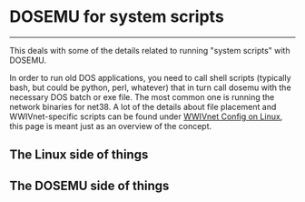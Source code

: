 # DOSEMU for system scripts
***

This deals with some of the details related to running "system scripts" with DOSEMU.

In order to run old DOS applications, you need to call shell scripts (typically bash, but could be python, perl, whatever) that in turn call dosemu with the necessary DOS batch or exe file. The most common one is running the network binaries for net38. A lot of the details about file placement and WWIVnet-specific scripts can be found under 
[WWIVnet Config on Linux](../network/wwivnet_linux.md), this page is meant just as an
overview of the concept.

## The Linux side of things

## The DOSEMU side of things
